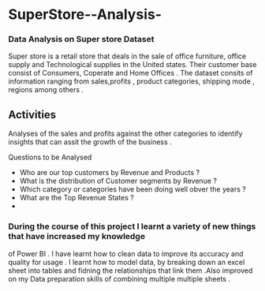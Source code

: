 # SuperStore--Analysis-

### Data Analysis on Super store Dataset


Super store is a retail store that deals in the sale of office furniture, office supply and Technological 
supplies in the United states. Their customer base consist of Consumers, Coperate and Home Offices . The 
dataset consits of information ranging from sales,profits , product categories, shipping mode , regions
among others . 

## Activities
Analyses of the sales and profits against the other categories to identify insights that can assit the 
growth of the business .

Questions to be Analysed 
- Who are our top customers by Revenue and Products ?
- What is the distribution of Customer segments by Revenue ?
- Which category or categories have been doing well obver the years ?
- What are the Top Revenue States ?
- 



### During the course of this project I learnt a variety of new things that have increased my knowledge 
of Power BI . I have learnt how to clean data to improve its accuracy and quality for usage .
I learnt how to model data, by breaking down an excel sheet into tables and fidning the relationships 
that link them .Also improved on my Data preparation skills of combining multiple multiple sheets .



